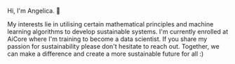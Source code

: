  Hi, I'm Angelica. 👋

My interests lie in utilising certain mathematical principles and machine learning algorithms to develop sustainable systems. 
I'm currently enrolled at AiCore where I'm training to become a data scientist. 
If you share my passion for sustainability please don't hesitate to reach out. Together, we can make a difference and create a more sustainable future for all :)
